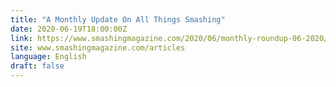 ```yaml
---
title: "A Monthly Update On All Things Smashing"
date: 2020-06-19T18:00:00Z
link: https://www.smashingmagazine.com/2020/06/monthly-roundup-06-2020/?utm_medium=RSS&utm_source=news.12bit.vn
site: www.smashingmagazine.com/articles
language: English
draft: false
---
```

